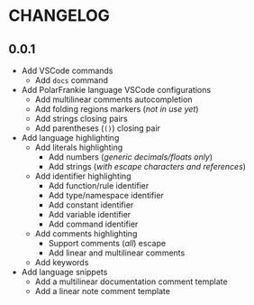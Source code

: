 # CHANGELOG

## 0.0.1

+ Add VSCode commands
  + Add `docs` command
+ Add PolarFrankie language VSCode configurations
  + Add multilinear comments autocompletion
  + Add folding regions markers (*not in use yet*)
  + Add strings closing pairs
  + Add parentheses (`()`) closing pair
+ Add language highlighting
  + Add literals highlighting
    + Add numbers (*generic decimals/floats only*)
    + Add strings (*with escape characters and references*)
  + Add identifier highlighting
    + Add function/rule identifier
    + Add type/namespace identifier
    + Add constant identifier
    + Add variable identifier
    + Add command identifier
  + Add comments highlighting
    + Support comments (*all*) escape
    + Add linear and multilinear comments
  + Add keywords
+ Add language snippets
  + Add a multilinear documentation comment template
  + Add a linear note comment template
